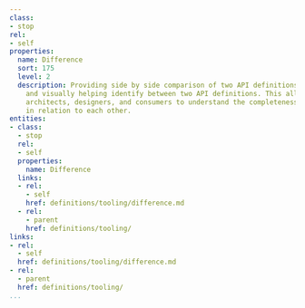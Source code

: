 ```yaml
---
class:
- stop
rel:
- self
properties:
  name: Difference
  sort: 175
  level: 2
  description: Providing side by side comparison of two API definitions, programmatically
    and visually helping identify between two API definitions. This allows for API
    architects, designers, and consumers to understand the completeness of two definitions,
    in relation to each other.
entities:
- class:
  - stop
  rel:
  - self
  properties:
    name: Difference
  links:
  - rel:
    - self
    href: definitions/tooling/difference.md
  - rel:
    - parent
    href: definitions/tooling/
links:
- rel:
  - self
  href: definitions/tooling/difference.md
- rel:
  - parent
  href: definitions/tooling/
...
```

